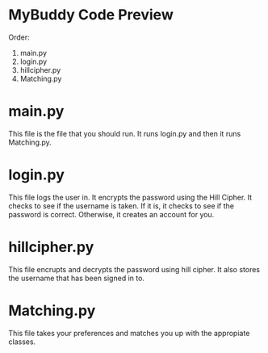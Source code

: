 # MyBuddy Code Preview
Order:
1. main.py
2. login.py
3. hillcipher.py
4. Matching.py

# main.py
  This file is the file that you should run. It runs login.py and then it runs Matching.py.

# login.py
This file logs the user in. It encrypts the password using the Hill Cipher. It checks to see if the username is taken. If it is, it checks to see if the password is correct. Otherwise, it creates an account for you.

# hillcipher.py
This file encrupts and decrypts the password using hill cipher. It also stores the username that has been signed in to.

# Matching.py
This file takes your preferences and matches you up with the appropiate classes.
